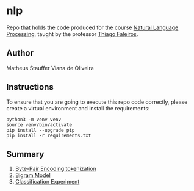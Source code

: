 # nlp

Repo that holds the code produced for the course [Natural Language Processing](https://github.com/thiagodepaulo/nlp), taught by the professor [Thiago Faleiros](https://github.com/thiagodepaulo).

## Author
Matheus Stauffer Viana de Oliveira

## Instructions
To ensure that you are going to execute this repo code correctly, please create a virtual environment and install the requirements:

```
python3 -m venv venv
source venv/bin/activate
pip install --upgrade pip
pip install -r requirements.txt
```

## Summary

1. [Byte-Pair Encoding tokenization](atividade_1/bpe_application.ipynb)
1. [Bigram Model](atividade_2/bigram_application.ipynb)
1. [Classification Experiment](atividade_3/classification_experiment.ipynb)